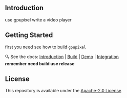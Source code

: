 ## Introduction

use gpupixel write a video player


## Getting Started

first you need see how to build `gpupixel`

🔍 See the docs: [Introduction](https://gpupixel.pixpark.net/guide/build) | [Build](https://gpupixel.pixpark.net/guide/build) | [Demo](https://gpupixel.pixpark.net/guide/demo) | [Integration](https://gpupixel.pixpark.net/guide/integrated)  
**remember need build use release**



## License
This repository is available under the [Apache-2.0 License](https://github.com/pixpark/gpupixel?tab=Apache-2.0-1-ov-file).

